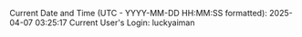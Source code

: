 Current Date and Time (UTC - YYYY-MM-DD HH:MM:SS formatted): 2025-04-07 03:25:17
Current User's Login: luckyaiman
